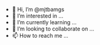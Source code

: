 - 👋 Hi, I’m @mjtbamgs
- 👀 I’m interested in ...
- 🌱 I’m currently learning ...
- 💞️ I’m looking to collaborate on ...
- 📫 How to reach me ...

<!---
mjtbamgs/mjtbamgs is a ✨ special ✨ repository because its `README.md` (this file) appears on your GitHub profile.
You can click the Preview link to take a look at your changes.
--->
